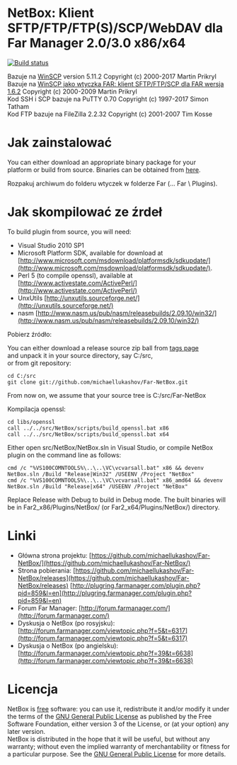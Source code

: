 ﻿NetBox: Klient SFTP/FTP/FTP(S)/SCP/WebDAV dla Far Manager 2.0/3.0 x86/x64
==============

[![Build status](https://ci.appveyor.com/api/projects/status/91lhdjygkenumcmv?svg=true)](https://ci.appveyor.com/project/michaellukashov/far-netbox)


Bazuje na [WinSCP](http://winscp.net/eng/index.php) version 5.11.2 Copyright (c) 2000-2017 Martin Prikryl  
Bazuje na [WinSCP jako wtyczka FAR: klient SFTP/FTP/SCP dla FAR wersja 1.6.2](http://winscp.net/download/winscpfar162setup.exe) Copyright (c) 2000-2009 Martin Prikryl  
Kod SSH i SCP bazuje na PuTTY 0.70 Copyright (c) 1997-2017 Simon Tatham  
Kod FTP bazuje na FileZilla 2.2.32 Copyright (c) 2001-2007 Tim Kosse  

Jak zainstalować
==============

You can either download an appropriate binary package for your  
platform or build from source. Binaries can be obtained from [here](http://plugring.farmanager.com/plugin.php?pid=859&l=en). 

Rozpakuj archiwum do folderu wtyczek w folderze Far (... Far \ Plugins).

Jak skompilować ze źrdeł
========================

To build plugin from source, you will need:


  * Visual Studio 2010 SP1   
  * Microsoft Platform SDK, available for download at [http://www.microsoft.com/msdownload/platformsdk/sdkupdate/](http://www.microsoft.com/msdownload/platformsdk/sdkupdate/).  
  * Perl 5 (to compile openssl), available at [http://www.activestate.com/ActivePerl/](http://www.activestate.com/ActivePerl/)  
  * UnxUtils [http://unxutils.sourceforge.net/](http://unxutils.sourceforge.net/)  
  * nasm [http://www.nasm.us/pub/nasm/releasebuilds/2.09.10/win32/](http://www.nasm.us/pub/nasm/releasebuilds/2.09.10/win32/)



Pobierz źródło:

You can either download a release source zip ball from [tags page](https://github.com/michaellukashov/Far-NetBox/tags)  
and unpack it in your source directory, say C:/src,  
or from git repository:

    cd C:/src
    git clone git://github.com/michaellukashov/Far-NetBox.git

From now on, we assume that your source tree is C:/src/Far-NetBox


Kompilacja openssl:

    cd libs/openssl  
    call ../../src/NetBox/scripts/build_openssl.bat x86  
    call ../../src/NetBox/scripts/build_openssl.bat x64  

Either open src/NetBox/NetBox.sln in Visual Studio, or compile NetBox plugin on the command line as follows:

    cmd /c "%VS100COMNTOOLS%\..\..\VC\vcvarsall.bat" x86 && devenv NetBox.sln /Build "Release|Win32" /USEENV /Project "NetBox"
    cmd /c "%VS100COMNTOOLS%\..\..\VC\vcvarsall.bat" x86_amd64 && devenv NetBox.sln /Build "Release|x64" /USEENV /Project "NetBox"

Replace Release with Debug to build in Debug mode. The built binaries will be in Far2_x86/Plugins/NetBox/ (or Far2_x64/Plugins/NetBox/) directory.


Linki
========================

* Główna strona projektu: [https://github.com/michaellukashov/Far-NetBox/](https://github.com/michaellukashov/Far-NetBox/)
* Strona pobierania:
[https://github.com/michaellukashov/Far-NetBox/releases](https://github.com/michaellukashov/Far-NetBox/releases) [http://plugring.farmanager.com/plugin.php?pid=859&l=en](http://plugring.farmanager.com/plugin.php?pid=859&l=en)
* Forum Far Manager: [http://forum.farmanager.com/](http://forum.farmanager.com/)
* Dyskusja o NetBox (po rosyjsku): [http://forum.farmanager.com/viewtopic.php?f=5&t=6317](http://forum.farmanager.com/viewtopic.php?f=5&t=6317)
* Dyskusja o NetBox (po angielsku): [http://forum.farmanager.com/viewtopic.php?f=39&t=6638](http://forum.farmanager.com/viewtopic.php?f=39&t=6638)

Licencja
========================

NetBox is [free](http://www.gnu.org/philosophy/free-sw.html) software: you can use it, redistribute it and/or modify it under the terms of the [GNU General Public License](http://www.gnu.org/licenses/gpl.html) as published by the Free Software Foundation, either version 3 of the License, or (at your option) any later version.  
NetBox is distributed in the hope that it will be useful, but without any warranty; without even the implied warranty of merchantability or fitness for a particular purpose. See the [GNU General Public License](http://www.gnu.org/licenses/gpl.html) for more details.  
